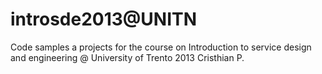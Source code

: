 introsde2013@UNITN
============

Code samples a projects for the course on Introduction to service design and engineering @ University of Trento
2013 Cristhian P.
